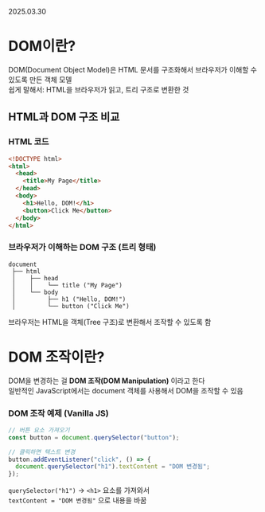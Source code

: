 2025.03.30
# DOM이란?
DOM(Document Object Model)은 HTML 문서를 구조화해서 브라우저가 이해할 수 있도록 만든 객체 모델 <br>
쉽게 말해서: HTML을 브라우저가 읽고, 트리 구조로 변환한 것

## HTML과 DOM 구조 비교
### HTML 코드
```html
<!DOCTYPE html>
<html>
  <head>
    <title>My Page</title>
  </head>
  <body>
    <h1>Hello, DOM!</h1>
    <button>Click Me</button>
  </body>
</html>
```

### 브라우저가 이해하는 DOM 구조 (트리 형태)
```less
document
 ├── html
 │    ├── head
 │    │    └── title ("My Page")
 │    └── body
 │         ├── h1 ("Hello, DOM!")
 │         └── button ("Click Me")
```
브라우저는 HTML을 객체(Tree 구조)로 변환해서 조작할 수 있도록 함

# DOM 조작이란?
DOM을 변경하는 걸 **DOM 조작(DOM Manipulation)** 이라고 한다<br>
일반적인 JavaScript에서는 document 객체를 사용해서 DOM을 조작할 수 있음

### DOM 조작 예제 (Vanilla JS)
```js
// 버튼 요소 가져오기
const button = document.querySelector("button");

// 클릭하면 텍스트 변경
button.addEventListener("click", () => {
  document.querySelector("h1").textContent = "DOM 변경됨";
});
```
``querySelector("h1")`` → ``<h1>`` 요소를 가져와서<br>
``textContent = "DOM 변경됨"`` 으로 내용을 바꿈
